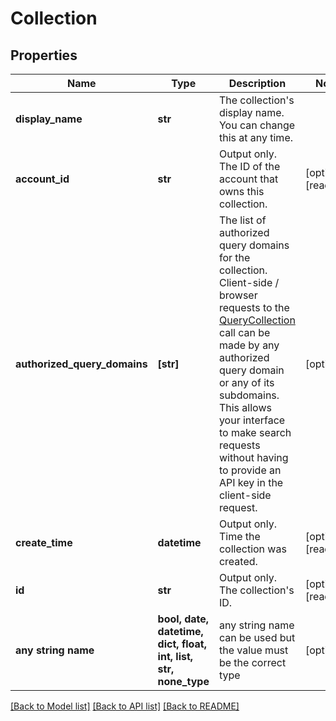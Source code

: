 # Collection


## Properties
Name | Type | Description | Notes
------------ | ------------- | ------------- | -------------
**display_name** | **str** | The collection&#39;s display name. You can change this at any time. | 
**account_id** | **str** | Output only. The ID of the account that owns this collection. | [optional] [readonly] 
**authorized_query_domains** | **[str]** | The list of authorized query domains for the collection.  Client-side / browser requests to the [QueryCollection](/docs/api#operation/QueryCollection) call can be made by any authorized query domain or any of its subdomains. This allows your interface to make search requests without having to provide an API key in the client-side request. | [optional] 
**create_time** | **datetime** | Output only. Time the collection was created. | [optional] [readonly] 
**id** | **str** | Output only. The collection&#39;s ID. | [optional] [readonly] 
**any string name** | **bool, date, datetime, dict, float, int, list, str, none_type** | any string name can be used but the value must be the correct type | [optional]

[[Back to Model list]](../README.md#documentation-for-models) [[Back to API list]](../README.md#documentation-for-api-endpoints) [[Back to README]](../README.md)


